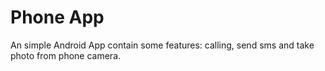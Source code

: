 # Phone App
An simple Android App contain some features: calling, send sms and take photo from phone camera.